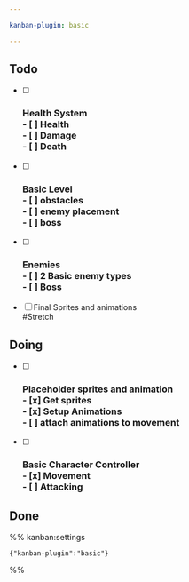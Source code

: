 ```yaml
---

kanban-plugin: basic

---
```


## Todo

- [ ] ### Health System<br>- [ ] Health<br>- [ ] Damage<br>- [ ] Death
- [ ] ### Basic Level<br>- [ ] obstacles<br>- [ ] enemy placement<br>- [ ] boss
- [ ] ### Enemies<br>- [ ] 2 Basic enemy types<br>- [ ] Boss
- [ ] Final Sprites and animations<br>#Stretch


## Doing

- [ ] ### Placeholder sprites and animation<br>- [x] Get sprites<br>- [x] Setup Animations<br>- [ ] attach animations to movement
- [ ] ### Basic Character Controller<br>- [x]  Movement<br>- [ ]  Attacking


## Done





%% kanban:settings
```
{"kanban-plugin":"basic"}
```
%%